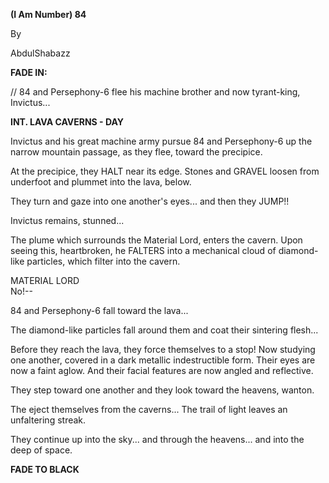 **(I Am Number) 84**

By

AbdulShabazz

**FADE IN:**

// 84 and Persephony-6 flee his machine brother and now tyrant-king, Invictus...

**INT. LAVA CAVERNS - DAY**

Invictus and his great machine army pursue 84 and Persephony-6 up the narrow mountain passage, as they flee, toward the precipice.

At the precipice, they HALT near its edge. Stones and GRAVEL loosen from underfoot and plummet into the lava, below.

They turn and gaze into one another's eyes... and then they JUMP!!

Invictus remains, stunned...

The plume which surrounds the Material Lord, enters the cavern. Upon seeing this, heartbroken, he FALTERS into a mechanical cloud of diamond-like particles, which filter into the cavern.

MATERIAL LORD  
No!--

84 and Persephony-6 fall toward the lava...

The diamond-like particles fall around them and coat their sintering flesh...

Before they reach the lava, they force themselves to a stop! Now studying one another, covered in a dark metallic indestructible form. Their eyes are now a faint aglow. And their facial features are now angled and reflective. 

They step toward one another and they look toward the heavens, wanton.

The eject themselves from the caverns... The trail of light leaves an unfaltering streak.

They continue up into the sky... and through the heavens... and into the deep of space.

**FADE TO BLACK**
